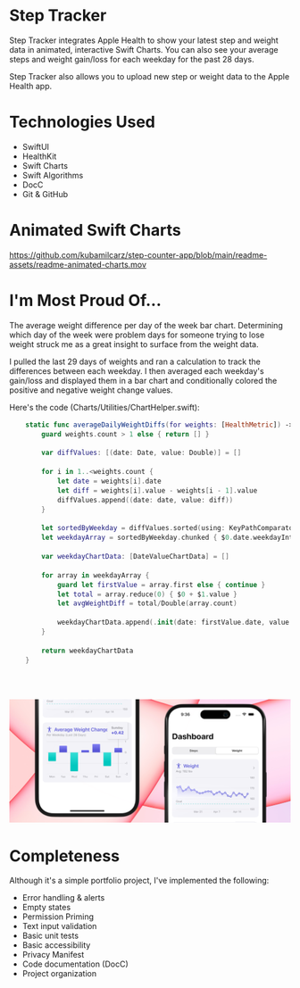 # Step Tracker
Step Tracker integrates Apple Health to show your latest step and weight data in animated, interactive Swift Charts. You can also see your average steps and weight gain/loss for each weekday for the past 28 days.

Step Tracker also allows you to upload new step or weight data to the Apple Health app.

# Technologies Used
* SwiftUI
* HealthKit
* Swift Charts
* Swift Algorithms
* DocC
* Git & GitHub

# Animated Swift Charts
https://github.com/kubamilcarz/step-counter-app/blob/main/readme-assets/readme-animated-charts.mov

# I'm Most Proud Of...
The average weight difference per day of the week bar chart. Determining which day of the week were problem days for someone trying to lose weight struck me as a great insight to surface from the weight data. 

I pulled the last 29 days of weights and ran a calculation to track the differences between each weekday. I then averaged each weekday's gain/loss and displayed them in a bar chart and conditionally colored the positive and negative weight change values.

Here's the code (Charts/Utilities/ChartHelper.swift):

```swift
    static func averageDailyWeightDiffs(for weights: [HealthMetric]) -> [DateValueChartData] {
        guard weights.count > 1 else { return [] }

        var diffValues: [(date: Date, value: Double)] = []
        
        for i in 1..<weights.count {
            let date = weights[i].date
            let diff = weights[i].value - weights[i - 1].value
            diffValues.append((date: date, value: diff))
        }
        
        let sortedByWeekday = diffValues.sorted(using: KeyPathComparator(\.date.weekdayInt))
        let weekdayArray = sortedByWeekday.chunked { $0.date.weekdayInt == $1.date.weekdayInt }
        
        var weekdayChartData: [DateValueChartData] = []
        
        for array in weekdayArray {
            guard let firstValue = array.first else { continue }
            let total = array.reduce(0) { $0 + $1.value }
            let avgWeightDiff = total/Double(array.count)
            
            weekdayChartData.append(.init(date: firstValue.date, value: avgWeightDiff))
        }
        
        return weekdayChartData
    }
```
<br>
</br>

![readme-weight-diff](https://github.com/kubamilcarz/step-counter-app/blob/main/readme-assets/readme-weight-diff.png)


# Completeness
Although it's a simple portfolio project, I've implemented the following:
* Error handling & alerts
* Empty states
* Permission Priming
* Text input validation
* Basic unit tests
* Basic accessibility
* Privacy Manifest
* Code documentation (DocC)
* Project organization